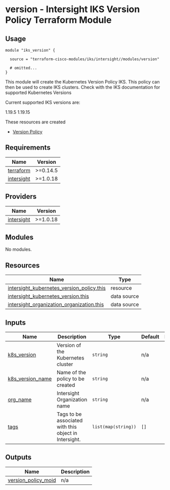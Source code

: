 # version - Intersight IKS Version Policy Terraform Module

## Usage

```hcl
module "iks_version" {

  source = "terraform-cisco-modules/iks/intersight//modules/version"

  # omitted...
}
```

This module will create the Kubernetes Version Policy IKS.  This policy can then be used to create IKS clusters.
Check with the IKS documentation for supported Kubernetes Versions

Current supported IKS versions are:

1.19.5
1.19.15


These resources are created
* [Version Policy](https://registry.terraform.io/providers/CiscoDevNet/intersight/latest/docs/resources/kubernetes_version_policy)



<!-- BEGINNING OF PRE-COMMIT-TERRAFORM DOCS HOOK -->
## Requirements

| Name | Version |
|------|---------|
| <a name="requirement_terraform"></a> [terraform](#requirement\_terraform) | >=0.14.5 |
| <a name="requirement_intersight"></a> [intersight](#requirement\_intersight) | >=1.0.18 |

## Providers

| Name | Version |
|------|---------|
| <a name="provider_intersight"></a> [intersight](#provider\_intersight) | >=1.0.18 |

## Modules

No modules.

## Resources

| Name | Type |
|------|------|
| [intersight_kubernetes_version_policy.this](https://registry.terraform.io/providers/CiscoDevNet/intersight/latest/docs/resources/kubernetes_version_policy) | resource |
| [intersight_kubernetes_version.this](https://registry.terraform.io/providers/CiscoDevNet/intersight/latest/docs/data-sources/kubernetes_version) | data source |
| [intersight_organization_organization.this](https://registry.terraform.io/providers/CiscoDevNet/intersight/latest/docs/data-sources/organization_organization) | data source |

## Inputs

| Name | Description | Type | Default | Required |
|------|-------------|------|---------|:--------:|
| <a name="input_k8s_version"></a> [k8s\_version](#input\_k8s\_version) | Version of the Kubernetes cluster | `string` | n/a | yes |
| <a name="input_k8s_version_name"></a> [k8s\_version\_name](#input\_k8s\_version\_name) | Name of the policy to be created | `string` | n/a | yes |
| <a name="input_org_name"></a> [org\_name](#input\_org\_name) | Intersight Organization name | `string` | n/a | yes |
| <a name="input_tags"></a> [tags](#input\_tags) | Tags to be associated with this object in Intersight. | `list(map(string))` | `[]` | no |

## Outputs

| Name | Description |
|------|-------------|
| <a name="output_version_policy_moid"></a> [version\_policy\_moid](#output\_version\_policy\_moid) | n/a |
<!-- END OF PRE-COMMIT-TERRAFORM DOCS HOOK -->